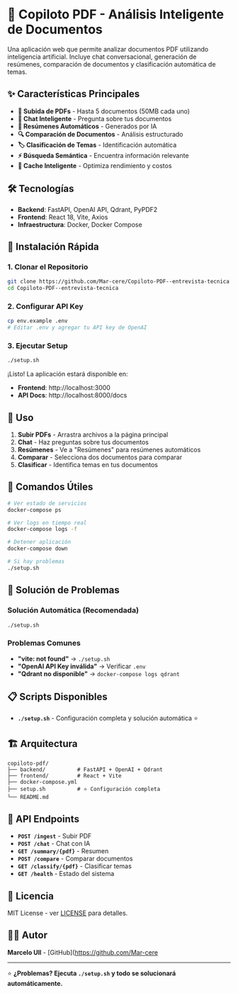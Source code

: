 # 🚀 Copiloto PDF - Análisis Inteligente de Documentos

Una aplicación web que permite analizar documentos PDF utilizando inteligencia artificial. Incluye chat conversacional, generación de resúmenes, comparación de documentos y clasificación automática de temas.

## ✨ Características Principales

- **📄 Subida de PDFs** - Hasta 5 documentos (50MB cada uno)
- **🤖 Chat Inteligente** - Pregunta sobre tus documentos
- **📝 Resúmenes Automáticos** - Generados por IA
- **🔍 Comparación de Documentos** - Análisis estructurado
- **🏷️ Clasificación de Temas** - Identificación automática
- **⚡ Búsqueda Semántica** - Encuentra información relevante
- **💾 Cache Inteligente** - Optimiza rendimiento y costos

## 🛠️ Tecnologías

- **Backend**: FastAPI, OpenAI API, Qdrant, PyPDF2
- **Frontend**: React 18, Vite, Axios
- **Infraestructura**: Docker, Docker Compose

## 🚀 Instalación Rápida

### 1. Clonar el Repositorio
```bash
git clone https://github.com/Mar-cere/Copiloto-PDF--entrevista-tecnica
cd Copiloto-PDF--entrevista-tecnica
```

### 2. Configurar API Key
```bash
cp env.example .env
# Editar .env y agregar tu API key de OpenAI
```

### 3. Ejecutar Setup
```bash
./setup.sh
```

¡Listo! La aplicación estará disponible en:
- **Frontend**: http://localhost:3000
- **API Docs**: http://localhost:8000/docs

## 📖 Uso

1. **Subir PDFs** - Arrastra archivos a la página principal
2. **Chat** - Haz preguntas sobre tus documentos
3. **Resúmenes** - Ve a "Resúmenes" para resúmenes automáticos
4. **Comparar** - Selecciona dos documentos para comparar
5. **Clasificar** - Identifica temas en tus documentos

## 🔧 Comandos Útiles

```bash
# Ver estado de servicios
docker-compose ps

# Ver logs en tiempo real
docker-compose logs -f

# Detener aplicación
docker-compose down

# Si hay problemas
./setup.sh
```

## 🚨 Solución de Problemas

### Solución Automática (Recomendada)
```bash
./setup.sh
```

### Problemas Comunes
- **"vite: not found"** → `./setup.sh`
- **"OpenAI API Key inválida"** → Verificar `.env`
- **"Qdrant no disponible"** → `docker-compose logs qdrant`

## 📋 Scripts Disponibles

- **`./setup.sh`** - Configuración completa y solución automática ⭐

## 🏗️ Arquitectura

```
copiloto-pdf/
├── backend/          # FastAPI + OpenAI + Qdrant
├── frontend/         # React + Vite
├── docker-compose.yml
├── setup.sh          # ⭐ Configuración completa
└── README.md
```

## 📝 API Endpoints

- **`POST /ingest`** - Subir PDF
- **`POST /chat`** - Chat con IA
- **`GET /summary/{pdf}`** - Resumen
- **`POST /compare`** - Comparar documentos
- **`GET /classify/{pdf}`** - Clasificar temas
- **`GET /health`** - Estado del sistema


## 📄 Licencia

MIT License - ver [LICENSE](LICENSE) para detalles.

## 👨‍💻 Autor

**Marcelo Ull** - [GitHub](https://github.com/Mar-cere

---

⭐ **¿Problemas? Ejecuta `./setup.sh` y todo se solucionará automáticamente.**
